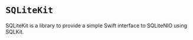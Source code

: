 # ``SQLiteKit``

SQLiteKit is a library to provide a simple Swift interface to SQLiteNIO using SQLKit.
